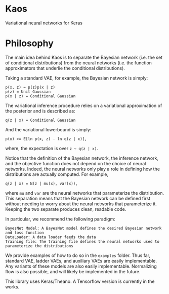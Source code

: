 # Kaos
Variational neural networks for Keras

# Philosophy
The main idea behind Kaos is to separate the Bayesian network (i.e. the set of
conditional distributions) from the neural networks (i.e. the function
approximators that underlie the conditional distributions).

Taking a standard VAE, for example, the Bayesian network is simply:
```
p(x, z) = p(z)p(x | z)
p(z) = Unit Gaussian
p(x | z) = Conditional Gaussian
```
The variational inference procedure relies on a variational approximation of the posterior and is described as:
```
q(z | x) = Conditional Gaussian
```
And the variational lowerbound is simply:
```
p(x) >= E[ln p(x, z) - ln q(z | x)],
```
where, the expectation is over `z ~ q(z | x)`.

Notice that the definition of the Bayesian network, the inference network, and
the objective function does not depend on the choice of neural networks. Indeed,
the neural networks only play a role in defining how the distributions are
actually computed. For example,
```
q(z | x) = N(z | mu(x), var(x)),
```
where `mu` and `var` are the neural networks that parameterize the distribution.
This separation means that the Bayesian network can be defined first without
needing to worry about the neural networks that parameterize it. Keeping the two
separate produces clean, readable code.

In particular, we recommend the following paradigm:
```
BayesNet Model: A BayesNet model defines the desired Bayesian network and loss function
DataLoader: A data loader feeds the data
Training file: The training file defines the neural networks used to parameterize the distributions
```

We provide examples of how to do so in the `examples` folder. Thus far, standard
VAE, ladder VAEs, and auxiliary VAEs are easily implementable. Any variants of
these models are also easily implementable. Normalizing flow is also possible,
and will likely be implemented in the future.

This library uses Keras/Theano. A Tensorflow version is currently in the works.